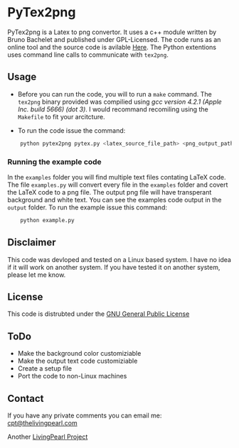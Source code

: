 # PyTex2png 


PyTex2png is a Latex to png convertor. It uses a c++ module written by Bruno Bachelet and published under GPL-Licensed. The code runs as an online tool and the source code is avilable [Here](http://www.nawouak.net/?cat=informatics.tex2png+lang=en). The Python extentions uses command line calls to communicate with `tex2png`. 

## Usage

+ Before you can run the code, you will to run a `make` command. The `tex2png` binary provided was compilied using *gcc version 4.2.1 (Apple Inc. build 5666) (dot 3)*. I would recommand recomiling using the `Makefile` to fit your arcitcture.

+ To run the code issue the command: 

```python
    python pytex2png pytex.py <latex_source_file_path> <png_output_path> [BOOLEAN]
```

### Running the example code


In the `examples` folder you will find multiple text files contating LaTeX code. The file `examples.py` will convert every file in the `examples` folder and covert the LaTeX code to a png file. The output png file will have transperant background and white text. You can see the examples code output in the `output` folder. To run the example issue this command:

```python
    python example.py
```

## Disclaimer 


This code was devloped and tested on a Linux based system. I have no idea if it will work on another system. If you have tested it on another system, please let me know. 

## License

This code is distrubted under the [GNU General Public License](http://www.gnu.org/copyleft/gpl.html)

## ToDo 

- Make the background color customiziable
- Make the output text code customiziable
- Create a setup file
- Port the code to non-Linux machines

## Contact 

If you have any private comments you can email me: cpt@thelivingpearl.com

Another [LivingPearl Project](http://www.thelivingpearl.com)

